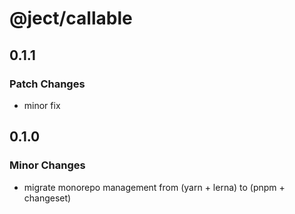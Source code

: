# @ject/callable

## 0.1.1

### Patch Changes

- minor fix

## 0.1.0

### Minor Changes

- migrate monorepo management from (yarn + lerna) to (pnpm + changeset)
